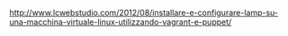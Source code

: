http://www.lcwebstudio.com/2012/08/installare-e-configurare-lamp-su-una-macchina-virtuale-linux-utilizzando-vagrant-e-puppet/
